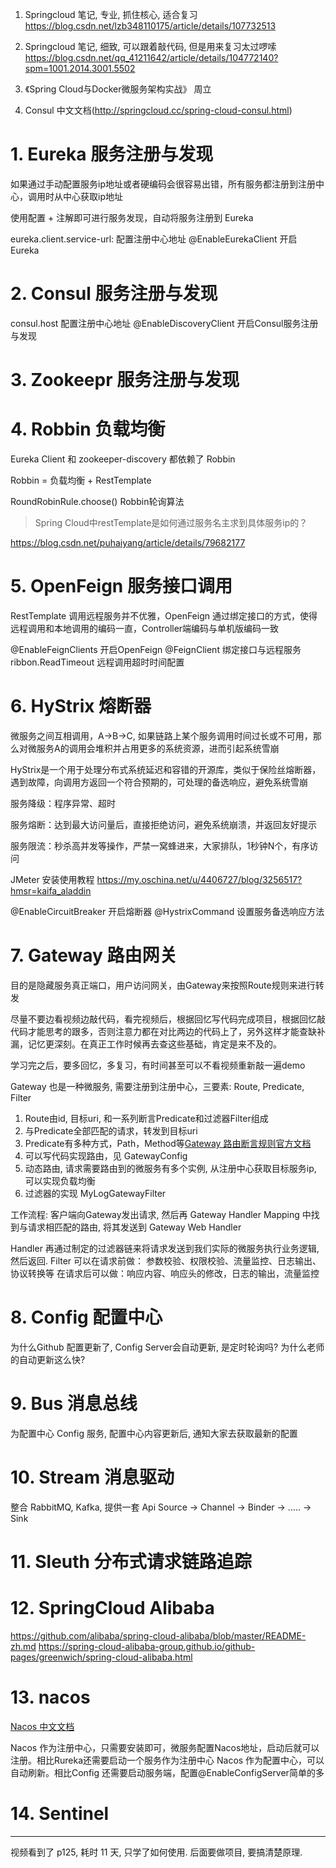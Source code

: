 1. Springcloud 笔记, 专业, 抓住核心, 适合复习
https://blog.csdn.net/lzb348110175/article/details/107732513

2. Springcloud 笔记, 细致, 可以跟着敲代码, 但是用来复习太过啰嗦
https://blog.csdn.net/qq_41211642/article/details/104772140?spm=1001.2014.3001.5502

3. 《Spring Cloud与Docker微服务架构实战》 周立

4. Consul 中文文档(http://springcloud.cc/spring-cloud-consul.html)




# 1. Eureka 服务注册与发现
如果通过手动配置服务ip地址或者硬编码会很容易出错，所有服务都注册到注册中心，调用时从中心获取ip地址

使用配置 + 注解即可进行服务发现，自动将服务注册到 Eureka

eureka.client.service-url: 配置注册中心地址
@EnableEurekaClient  开启Eureka


# 2. Consul 服务注册与发现
consul.host  配置注册中心地址
@EnableDiscoveryClient  开启Consul服务注册与发现

# 3. Zookeepr 服务注册与发现

# 4. Robbin 负载均衡

Eureka Client 和 zookeeper-discovery 都依赖了 Robbin

Robbin = 负载均衡 + RestTemplate

RoundRobinRule.choose() Robbin轮询算法

> Spring Cloud中restTemplate是如何通过服务名主求到具体服务ip的？
>
https://blog.csdn.net/puhaiyang/article/details/79682177

# 5. OpenFeign 服务接口调用
RestTemplate 调用远程服务并不优雅，OpenFeign 通过绑定接口的方式，使得远程调用和本地调用的编码一直，Controller端编码与单机版编码一致

@EnableFeignClients  开启OpenFeign
@FeignClient  绑定接口与远程服务
ribbon.ReadTimeout  远程调用超时时间配置


# 6. HyStrix 熔断器
微服务之间互相调用，A->B->C, 如果链路上某个服务调用时间过长或不可用，那么对微服务A的调用会堆积并占用更多的系统资源，进而引起系统雪崩

HyStrix是一个用于处理分布式系统延迟和容错的开源库，类似于保险丝熔断器，遇到故障，向调用方返回一个符合预期的，可处理的备选响应，避免系统雪崩


服务降级：程序异常、超时

服务熔断：达到最大访问量后，直接拒绝访问，避免系统崩溃，并返回友好提示

服务限流：秒杀高并发等操作，严禁一窝蜂进来，大家排队，1秒钟N个，有序访问


JMeter 安装使用教程 https://my.oschina.net/u/4406727/blog/3256517?hmsr=kaifa_aladdin

@EnableCircuitBreaker 开启熔断器
@HystrixCommand 设置服务备选响应方法



# 7. Gateway 路由网关
目的是隐藏服务真正端口，用户访问网关，由Gateway来按照Route规则来进行转发


尽量不要边看视频边敲代码，看完视频后，根据回忆写代码完成项目，根据回忆敲代码才能思考的跟多，否则注意力都在对比两边的代码上了，另外这样才能查缺补漏，记忆更深刻。在真正工作时候再去查这些基础，肯定是来不及的。

学习完之后，要多回忆，多复习，有时间甚至可以不看视频重新敲一遍demo

 
 
 Gateway 也是一种微服务, 需要注册到注册中心，三要素:
 Route, Predicate, Filter
 
 1. Route由id, 目标uri, 和一系列断言Predicate和过滤器Filter组成
 2. 与Predicate全部匹配的请求，转发到目标uri
 2. Predicate有多种方式，Path，Method等[Gateway 路由断言规则官方文档](https://docs.spring.io/spring-cloud-gateway/docs/2.2.7.RELEASE/reference/html/#gateway-request-predicates-factories)
 3. 可以写代码实现路由，见 GatewayConfig
 4. 动态路由, 请求需要路由到的微服务有多个实例, 从注册中心获取目标服务ip, 可以实现负载均衡  
 5. 过滤器的实现 MyLogGatewayFilter
 
 工作流程: 客户端向Gateway发出请求, 然后再 Gateway Handler Mapping 中找到与请求相匹配的路由, 将其发送到 Gateway Web Handler
 
 Handler 再通过制定的过滤器链来将请求发送到我们实际的微服务执行业务逻辑, 然后返回.
 Filter 可以在请求前做： 参数校验、权限校验、流量监控、日志输出、协议转换等
 在请求后可以做：响应内容、响应头的修改，日志的输出，流量监控
 
 # 8. Config 配置中心
 为什么Github 配置更新了, Config Server会自动更新, 是定时轮询吗? 为什么老师的自动更新这么快?
 
 
 
 # 9. Bus 消息总线
 为配置中心 Config 服务, 配置中心内容更新后, 通知大家去获取最新的配置
 
 
 # 10. Stream 消息驱动
  整合 RabbitMQ, Kafka, 提供一套 Api
 Source -> Channel -> Binder -> ..... -> Sink
 
 # 11. Sleuth 分布式请求链路追踪
 
 
 # 12. SpringCloud Alibaba
 https://github.com/alibaba/spring-cloud-alibaba/blob/master/README-zh.md
 https://spring-cloud-alibaba-group.github.io/github-pages/greenwich/spring-cloud-alibaba.html
 
 # 13. nacos
 
[Nacos 中文文档](https://nacos.io/zh-cn/docs/what-is-nacos.html)

Nacos 作为注册中心，只需要安装即可，微服务配置Nacos地址，启动后就可以注册。相比Rureka还需要启动一个服务作为注册中心
Nacos 作为配置中心，可以自动刷新。相比Config 还需要启动服务端，配置@EnableConfigServer简单的多

# 14. Sentinel
-----------------------

视频看到了 p125, 耗时 11 天, 只学了如何使用.
后面要做项目, 要搞清楚原理.